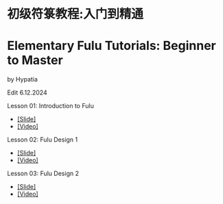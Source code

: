 # 初级符箓教程:入门到精通
# Elementary Fulu Tutorials: Beginner to Master

by Hypatia

Edit 6.12.2024

Lesson 01: Introduction to Fulu

- [[Slide]](https://github.com/pxhypatia/EFT/blob/main/EFT01.pdf)
- [[Video]](https://www.bilibili.com/video/BV1db421v7Gs/)

Lesson 02: Fulu Design 1
- [[Slide]](https://github.com/pxhypatia/EFT/blob/main/EFT02.pdf)
- [[Video]](https://www.bilibili.com/video/BV1LD421g7LW/)

Lesson 03: Fulu Design 2
- [[Slide]](https://github.com/pxhypatia/EFT/blob/main/EFT03.pdf)
- [[Video]](#)
